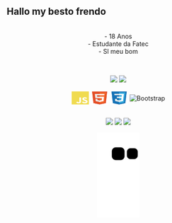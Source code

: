 ##  Hallo my besto frendo


 

  <div align="center">
  <br>
-  18 Anos <br>
-  Estudante da Fatec <br>
-  SI meu bom <br>
  <br>
  </div>
  
##


<div align="center">
<img height="180em" src="https://github-readme-stats.vercel.app/api?username=CAkeysama&show_icons=true&theme=dracula&include_all_commits=true&count_private=true"/>
  <img height="180em" src="https://github-readme-stats.vercel.app/api/top-langs/?username=CAkeysama&layout=compact&langs_count=7&theme=dracula"/>
</div>

<div align="center" style="display: inline_block"><br>
  <img align="center" alt="Java Script" height="30" width="40" src="https://raw.githubusercontent.com/devicons/devicon/master/icons/javascript/javascript-plain.svg">
  <img align="center" alt="HTML" height="30" width="40" src="https://raw.githubusercontent.com/devicons/devicon/master/icons/html5/html5-original.svg">
  <img align="center" alt="CSS" height="30" width="40" src="https://raw.githubusercontent.com/devicons/devicon/master/icons/css3/css3-original.svg">
  <img align="center" alt="Bootstrap" height="2%" width="4%" src="https://cdn.jsdelivr.net/gh/devicons/devicon/icons/bootstrap/bootstrap-original.svg">
</div>
  
  ##
  
  <div  align="center"> 
  <a href="https://www.instagram.com/aioeba/" target="_blank"><img src="https://img.shields.io/badge/-Instagram-%23E4405F?style=for-the-badge&logo=instagram&logoColor=white" target="_blank"></a>
  <a href = "contato.gustavo.silva02@gmail.com"><img src="https://img.shields.io/badge/-Gmail-%23333?style=for-the-badge&logo=gmail&logoColor=white" target="_blank"></a>
  <a href="https://www.linkedin.com/in/gustavo-d-silva-33b044228/" target="_blank"><img src="https://img.shields.io/badge/-LinkedIn-%230077B5?style=for-the-badge&logo=linkedin&logoColor=white" target="_blank"></a> 
 
 
  ![Snake animation](https://github.com/CAKeysama/CAKeysama/blob/output/github-contribution-grid-snake.svg)

 
</div>
